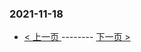 ### 2021-11-18 
 

- [ < 上一页 ](https://github.com/able8/weibo-hot-record/blob/master/2021-11-17.md) -------- [ 下一页 > ](https://github.com/able8/weibo-hot-record/blob/master/2021-11-19.md)